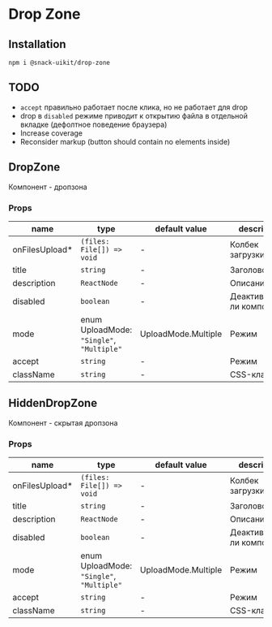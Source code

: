# Drop Zone

## Installation

`npm i @snack-uikit/drop-zone`

## TODO

- `accept` правильно работает после клика, но не работает для drop
- drop в `disabled` режиме приводит к открытию файла в отдельной вкладке (дефолтное поведение браузера)
- Increase coverage
- Reconsider markup (button should contain no elements inside)

[//]: DOCUMENTATION_SECTION_START
[//]: THIS_SECTION_IS_AUTOGENERATED_PLEASE_DONT_EDIT_IT
## DropZone
Компонент - дропзона
### Props
| name | type | default value | description |
|------|------|---------------|-------------|
| onFilesUpload* | `(files: File[]) => void` | - | Колбек загрузки файла |
| title | `string` | - | Заголовок |
| description | `ReactNode` | - | Описание |
| disabled | `boolean` | - | Деактивирован ли компонент |
| mode | enum UploadMode: `"Single"`, `"Multiple"` | UploadMode.Multiple | Режим |
| accept | `string` | - | Режим |
| className | `string` | - | CSS-класс |
## HiddenDropZone
Компонент - скрытая дропзона
### Props
| name | type | default value | description |
|------|------|---------------|-------------|
| onFilesUpload* | `(files: File[]) => void` | - | Колбек загрузки файла |
| title | `string` | - | Заголовок |
| description | `ReactNode` | - | Описание |
| disabled | `boolean` | - | Деактивирован ли компонент |
| mode | enum UploadMode: `"Single"`, `"Multiple"` | UploadMode.Multiple | Режим |
| accept | `string` | - | Режим |
| className | `string` | - | CSS-класс |


[//]: DOCUMENTATION_SECTION_END